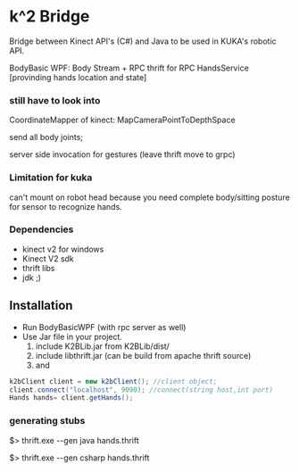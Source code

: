 # k^2 Bridge

Bridge between Kinect API's (C#) and Java to be used in KUKA's robotic API.

BodyBasic WPF: Body Stream + RPC
	thrift for RPC
	HandsService [provinding hands location and state]

### still have to look into

CoordinateMapper of kinect: MapCameraPointToDepthSpace

send all body joints;

server side invocation for gestures (leave thrift move to grpc)

### Limitation for kuka
can't mount on robot head because you need complete body/sitting posture for sensor to recognize hands.

### Dependencies

* kinect v2 for windows
* Kinect V2 sdk
* thrift libs
* jdk ;)



## Installation

* Run BodyBasicWPF (with rpc server as well)
* Use Jar file in your project.
	1. include K2BLib.jar from K2BLib/dist/
	2. include libthrift.jar (can be build from apache thrift source)
	3. and 
```java
k2bClient client = new k2bClient(); //client object;
client.connect("localhost", 9090); //connect(string host,int port)
Hands hands= client.getHands();
```


### generating stubs

$> thrift.exe --gen java hands.thrift

$> thrift.exe --gen csharp hands.thrift
